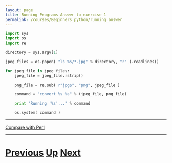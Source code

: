 ```yaml
---
layout: page
title: Running Programs Answer to exercise 1
permalink: /courses/Beginners_python/running_answer
---
```


```python
import sys
import os
import re

directory = sys.argv[1]

jpeg_files = os.popen( "ls %s/*.jpg" % directory, "r" ).readlines()

for jpeg_file in jpeg_files:
    jpeg_file = jpeg_file.rstrip()

    png_file = re.sub( r"jpg$", "png", jpeg_file )

    command = "convert %s %s" % (jpeg_file, png_file)

    print "Running '%s'..." % command

    os.system( command )
```

***

[Compare with Perl](../beginning_perl/running_answer.md)

***

# [Previous](running.md) [Up](README.md) [Next](running.md)
